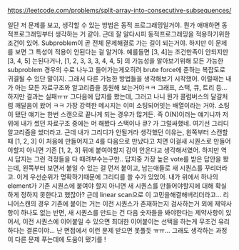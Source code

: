 https://leetcode.com/problems/split-array-into-consecutive-subsequences/

일단 저 문제를 보고, 생각할 수 있는 방법은 동적 프로그래밍일거야. 뭔가 애매하면 동적프로그래밍부터 생각하는 거 같아. 근데 잘 알다시피 동적프로그래밍을 적용하기위한 조건이 있어. Subproblem이 곧 전체 문제해결로 가는 길이 되는거야. 하지만 이 문제를 보면 그 특성이 적용이 안된다는 걸 알거야. 예를들면 [3, 4]는 조건만족이 안되지만 [3, 4, 5] 는된다거나, [1, 2, 3, 3, 3, 4, 4, 5] 의 가능성을 알아보기위해 모든 가능한 subproblem 경우의 수로 나누고 들어가는게오히려 brute force에 준하는 복잡도로 귀결될 수 있단 말이지.
그래서 다른 가능한 방법들을 생각해보기 시작했어. 이럴때는 내가 아는 모든 자료구조와 알고리즘을 동원해 보는거야ㅋㅋ 그래프, 스택, 큐, 트리 등… 하지만 결과는 실패ㅠㅠ
그다음에 답지를 봤는데, 그러고 나니 뭔가 콜럼버스의 달걀처럼 깨달음이 왔어 ㅋㅋ 가장 강력한 메시지는 이미 소팅되어잇는 배열이라는 거야. 소팅이 됐단 얘기는 한번 스캔으로 끝나게 되는 경우가 많거든. 즉 O(N)이러는 얘기니까 저위에 내가 썼던 자료구조 중에는 머 해봤다 스택이나 큐? 가 그럴싸했네. 여기선 그리디 알고리즘을 썼더라고. 근데 내가 그리디가 안될거라 생각했던 이유는, 왼쪽부터 스캔할때 [1, 2, 3] 이 처음에 만들어지고 4를 다음으로 만났다고 치면 이걸새 시퀀스로 만들어야할지 아니면 기존 [1, 2, 3] 뒤에 붙여야할지 감이 안온다고 생각해서였어. 하지만 역시 답지는 그런 걱정들을 다 때려부수는구만..
답지중 가장 높은 vote를 받은 답안을 봤는데, 왼쪽부터 보면서 붙일 수 있는 걸 먼저 붙이고, 남는애들로 새 시퀀스를 꾸리더라고. 이게 우선순위가 명확하기때문에 그리디를 쓸 수가 있었어. 내가 위에서 하나의 element가 기존 시퀀스에 붙여야 할지 아니면 새 시퀀스를 만들어야할지에 대해 확실하게 정하지 못한다고 했잖아? 근데 linear scan으로 이 고민을해결해버리더라고… 리니어스캔의 경우 기존에 붙이는 거는 이전 시퀀스가 존재하는지 검사하는거 외에 제약사항이 하나도 없는 반면, 새 시퀀스를 만드는 건 다음 숫자들을 봐야한다는 제약사항이 있어서, 이전 시퀀스에 이어붙일 수 있으면 최대한 이어붙이는 선택을 하는게 무조건 유리하다는 결론이야…
난 면접에서 이런 문제 받으면 못풀듯 ㅠㅠ… 그래도 생각하는 과정이 다른 문제 푸는데에 도움이 됐기를 !
